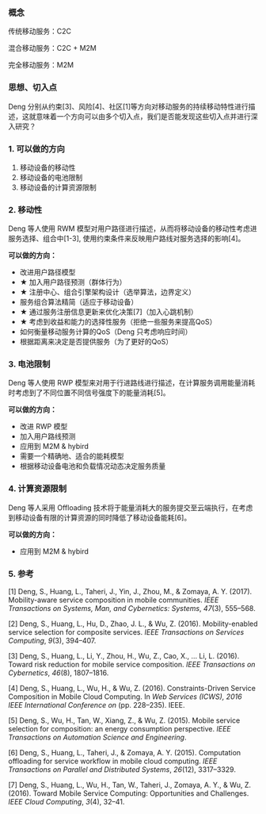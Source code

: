 ### 概念

传统移动服务：C2C

混合移动服务：C2C + M2M

完全移动服务：M2M

### 思想、切入点

Deng 分别从约束[3]、风险[4]、社区[1]等方向对移动服务的持续移动特性进行描述，这就意味着一个方向可以由多个切入点，我们是否能发现这些切入点并进行深入研究？

### 1. 可以做的方向

1. 移动设备的移动性
2. 移动设备的电池限制
3. 移动设备的计算资源限制

### 2. 移动性

Deng 等人使用 RWM 模型对用户路径进行描述，从而将移动设备的移动性考虑进服务选择、组合中[1-3], 使用约束条件来反映用户路线对服务选择的影响[4]。

**可以做的方向：**

* 改进用户路径模型
* ★ 加入用户路径预测（群体行为）
* ★ 注册中心、组合引擎架构设计（选举算法，边界定义）
* 服务组合算法精简（适应于移动设备）
* ★ 通过服务注册信息更新来优化决策[7]（加入心跳机制）
* ★ 考虑到收益和能力的选择性服务（拒绝一些服务来提高QoS）
* 如何衡量移动服务计算的QoS（Deng 只考虑响应时间）
* 根据距离来决定是否提供服务（为了更好的QoS）

### 3. 电池限制

Deng 等人使用 RWP 模型来对用于行进路线进行描述，在计算服务调用能量消耗时考虑到了不同位置不同信号强度下的能量消耗[5]。

**可以做的方向：**

* 改进 RWP 模型
* 加入用户路线预测
* 应用到 M2M & hybird
* 需要一个精确地、适合的能耗模型
* 根据移动设备电池和负载情况动态决定服务质量

### 4. 计算资源限制

Deng 等人采用 Offloading 技术将于能量消耗大的服务提交至云端执行，在考虑到移动设备有限的计算资源的同时降低了移动设备能耗[6]。

**可以做的方向：**

* 应用到 M2M & hybird

### 5. 参考

[1] Deng, S., Huang, L., Taheri, J., Yin, J., Zhou, M., & Zomaya, A. Y. (2017). Mobility-aware service composition in mobile communities. *IEEE Transactions on Systems, Man, and Cybernetics: Systems*, *47*(3), 555–568.

[2] Deng, S., Huang, L., Hu, D., Zhao, J. L., & Wu, Z. (2016). Mobility-enabled service selection for composite services. *IEEE Transactions on Services Computing*, *9*(3), 394–407.

[3] Deng, S., Huang, L., Li, Y., Zhou, H., Wu, Z., Cao, X., … Li, L. (2016). Toward risk reduction for mobile service composition. *IEEE Transactions on Cybernetics*, *46*(8), 1807–1816.

[4] Deng, S., Huang, L., Wu, H., & Wu, Z. (2016). Constraints-Driven Service Composition in Mobile Cloud Computing. In *Web Services (ICWS), 2016 IEEE International Conference on* (pp. 228–235). IEEE.

[5] Deng, S., Wu, H., Tan, W., Xiang, Z., & Wu, Z. (2015). Mobile service selection for composition: an energy consumption perspective. *IEEE Transactions on Automation Science and Engineering*.

[6] Deng, S., Huang, L., Taheri, J., & Zomaya, A. Y. (2015). Computation offloading for service workflow in mobile cloud computing. *IEEE Transactions on Parallel and Distributed Systems*, *26*(12), 3317–3329.

[7] Deng, S., Huang, L., Wu, H., Tan, W., Taheri, J., Zomaya, A. Y., & Wu, Z. (2016). Toward Mobile Service Computing: Opportunities and Challenges. *IEEE Cloud Computing*, *3*(4), 32–41.